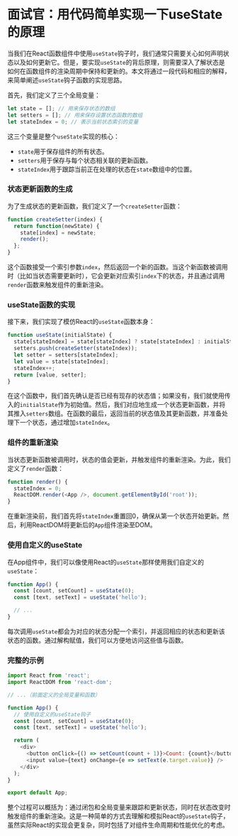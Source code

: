 # 面试官：用代码简单实现一下useState的原理

当我们在React函数组件中使用`useState`钩子时，我们通常只需要关心如何声明状态以及如何更新它。但是，要实现`useState`的背后原理，则需要深入了解状态是如何在函数组件的渲染周期中保持和更新的。本文将通过一段代码和相应的解释，来简单阐述`useState`钩子函数的实现思路。

首先，我们定义了三个全局变量：

```javascript
let state = []; // 用来保存状态的数组
let setters = []; // 用来保存设置状态函数的数组
let stateIndex = 0; // 表示当前状态索引的变量
```

这三个变量是整个`useState`实现的核心：

- `state`用于保存组件的所有状态。
- `setters`用于保存与每个状态相关联的更新函数。
- `stateIndex`用于跟踪当前正在处理的状态在`state`数组中的位置。

### 状态更新函数的生成

为了生成状态的更新函数，我们定义了一个`createSetter`函数：

```javascript
function createSetter(index) {
  return function(newState) {
    state[index] = newState;
    render();
  };
}
```

这个函数接受一个索引参数`index`，然后返回一个新的函数。当这个新函数被调用时（比如当状态需要更新时），它会更新对应索引`index`下的状态，并且通过调用`render`函数来触发组件的重新渲染。

### useState函数的实现

接下来，我们实现了模仿React的`useState`函数本身：

```javascript
function useState(initialState) {
  state[stateIndex] = state[stateIndex] ? state[stateIndex] : initialState;
  setters.push(createSetter(stateIndex));
  let setter = setters[stateIndex];
  let value = state[stateIndex];
  stateIndex++;
  return [value, setter];
}
```

在这个函数中，我们首先确认是否已经有现存的状态值；如果没有，我们就使用传入的`initialState`作为初始值。然后，我们对应地生成一个状态更新函数，并将其推入`setters`数组。在函数的最后，返回当前的状态值及其更新函数，并准备处理下一个状态，通过增加`stateIndex`。

### 组件的重新渲染

当状态更新函数被调用时，状态的值会更新，并触发组件的重新渲染。为此，我们定义了`render`函数：

```javascript
function render() {
  stateIndex = 0;
  ReactDOM.render(<App />, document.getElementById('root'));
}
```

在重新渲染前，我们首先将`stateIndex`重置回0，确保从第一个状态开始更新。然后，利用ReactDOM将更新后的`App`组件渲染至DOM。

### 使用自定义的useState

在App组件中，我们可以像使用React的`useState`那样使用我们自定义的`useState`：

```javascript
function App() {
  const [count, setCount] = useState(0);
  const [text, setText] = useState('hello');

  // ...
}
```

每次调用`useState`都会为对应的状态分配一个索引，并返回相应的状态和更新该状态的函数。通过解构赋值，我们可以方便地访问这些值与函数。

### 完整的示例

```javascript
import React from 'react';
import ReactDOM from 'react-dom';

// ...（前面定义的全局变量和函数）

function App() {
  // 使用自定义的useState钩子
  const [count, setCount] = useState(0);
  const [text, setText] = useState('hello');

  return (
    <div>
      <button onClick={() => setCount(count + 1)}>Count: {count}</button>
      <input value={text} onChange={e => setText(e.target.value)} />
    </div>
  );
}

export default App;
```

整个过程可以概括为：通过闭包和全局变量来跟踪和更新状态，同时在状态改变时触发组件的重新渲染。这是一种简单的方式去理解和模拟React的`useState`钩子，虽然实际React的实现会更复杂，同时包括了对组件生命周期和性能优化的考虑。